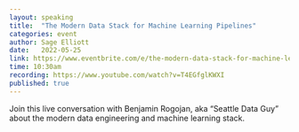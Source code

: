 ```yaml
---
layout: speaking
title:  "The Modern Data Stack for Machine Learning Pipelines"
categories: event
author: Sage Elliott
date:   2022-05-25
link: https://www.eventbrite.com/e/the-modern-data-stack-for-machine-learning-pipelines-tickets-343366467347?aff=sage
time: 10:30am
recording: https://www.youtube.com/watch?v=T4EGfglKWXI
published: true
---
```


Join this live conversation with Benjamin Rogojan, aka “Seattle Data Guy” about the modern data engineering and machine learning stack.